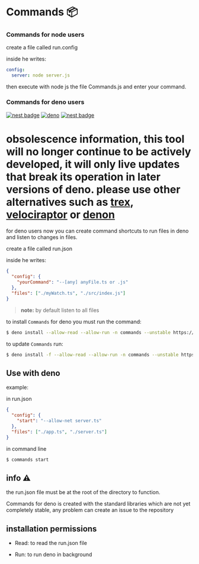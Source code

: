 # Commands 📦

### Commands for node users

create a file called run.config

inside he writes:

```yml
config:
  server: node server.js
```

then execute with node js the file Commands.js and enter your command.

### Commands for deno users

[![nest badge](https://nest.land/badge.svg)](https://nest.land/package/Commands@1.0.2)
[![deno](https://img.shields.io/badge/deno-%5E1.2.0-green?logo=deno)](https://deno.land/)
[![nest badge](https://img.shields.io/badge/available%20on-deno.land/x-blue.svg?style=flat&logo=deno)](https://deno.land/x/commands)

# obsolescence information, this tool will no longer continue to be actively developed, it will only live updates that break its operation in later versions of deno. please use other alternatives such as [trex](https://github.com/crewdevio/Trex#run-scripts-experimental), [velociraptor](https://deno.land/x/velociraptor) or [denon](https://deno.land/x/denon)

for deno users now you can create command shortcuts to run files in deno and listen to changes in files.

create a file called run.json

inside he writes:

```json
{
  "config": {
    "yourCommand": "--[any] anyFile.ts or .js"
  },
  "files": ["./myWatch.ts", "./src/index.js"]
}
```

> **note:** by default listen to all files

to install `Commands` for deno you must run the command:

```sh
$ deno install --allow-read --allow-run -n commands --unstable https://deno.land/x/commands/Commands.ts
```

to update `Commands` run:

```sh
$ deno install -f --allow-read --allow-run -n commands --unstable https://deno.land/x/commands/Commands.ts
```

## Use with deno

example:

in run.json

```json
{
  "config": {
    "start": "--allow-net server.ts"
  },
  "files": ["./app.ts", "./server.ts"]
}
```

in command line

```sh
$ commands start
```

## info ⚠

the run.json file must be at the root of the directory to function.

Commands for deno is created with the standard libraries which are not yet completely stable, any problem can create an issue to the repository

## installation permissions

- Read: to read the run.json file

- Run: to run deno in background
